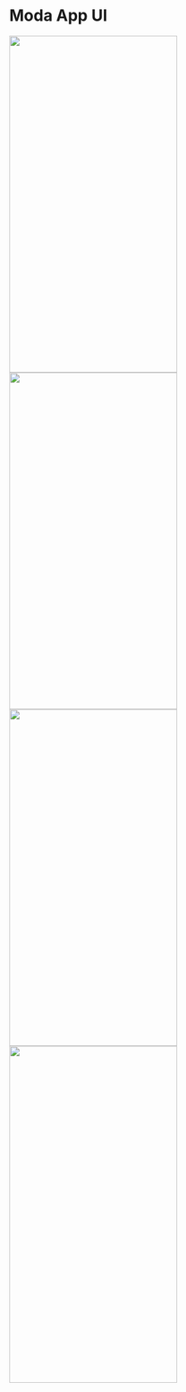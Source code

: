 # Moda App UI 

<img src="https://user-images.githubusercontent.com/50717631/153753029-99ee8555-252e-4dc4-b8a8-fe39ece30276.gif" width="300" height="600"> <img src="https://user-images.githubusercontent.com/50717631/153753067-2f20446c-4df5-4c16-b5c3-c08cdf0ceafe.png" width="300" height="600"> <img src="https://user-images.githubusercontent.com/50717631/153753089-ea2ef0a9-ce42-4e31-a0be-919993214075.png" width="300" height="600"> <img src="https://user-images.githubusercontent.com/50717631/153753105-23bb312d-56ca-4bfc-8c30-e1e9c27c8e1a.png" width="300" height="600">

